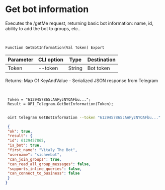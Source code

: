 ﻿---
sidebar_position: 1
---

# Get bot information
 Executes the /getMe request, returning basic bot information: name, id, ability to add the bot to groups, etc..


<br/>


`Function GetBotInformation(Val Token) Export`

 | Parameter | CLI option | Type | Destination |
 |-|-|-|-|
 | Token | --token | String | Bot token |

 
 Returns: Map Of KeyAndValue - Serialized JSON response from Telegram

<br/>




```bsl title="Code example"
 Token = "6129457865:AAFyzNYOAFbu...";
 Result = OPI_Telegram.GetBotInformation(Token);
```
	


```sh title="CLI command example"
 
 oint telegram GetBotInformation --token "6129457865:AAFyzNYOAFbu..."

```

```json title="Result"
 {
 "ok": true,
 "result": {
 "id": 6129457865,
 "is_bot": true,
 "first_name": "Vitaly The Bot",
 "username": "sicheebot",
 "can_join_groups": true,
 "can_read_all_group_messages": false,
 "supports_inline_queries": false,
 "can_connect_to_business": false
 }
}
```
